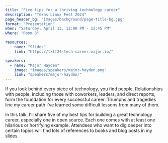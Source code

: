 ```yaml
---
title: "Five tips for a thriving technology career"
description: "Texas Linux Fest 2024"
page_header_bg: "images/background/page-title-bg.jpg"
format: "Presentation"
when: "Saturday, April 13, 12:00 PM - 12:45 PM"
where: "Room 3"

resources:
  - name: "Slides"
    link: "https://txlf24-tech-career.major.io/"

speakers:
  - name: "Major Hayden"
    image: "images/speakers/major-hayden.png"
    link: "speakers/major-hayden/"
---
```


If you look behind every piece of technology, you find people. Relationships
with people, including those with coworkers, leaders, and direct reports, form
the foundation for every successful career. Triumphs and tragedies line my
career path I've learned some difficult lessons from many of them.

In this talk, I'll share five of my best tips for building a great technology
career, especially one in open source. Each one comes with at least one
hilarious or horrifying example. Attendees who want to dig deeper into certain
topics will find lots of references to books and blog posts in my slides.
